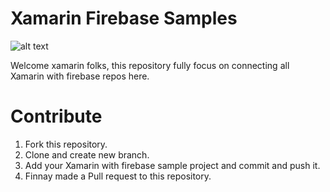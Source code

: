 # Xamarin Firebase Samples

![alt text](https://www.c-sharpcorner.com/article/temp/69806/Images/firebasebanner.jpg)

Welcome xamarin folks, this repository fully focus on connecting all Xamarin with firebase repos here.

# Contribute

1. Fork this repository.
2. Clone and create new branch.
3. Add your Xamarin with firebase sample project and commit and push it.
4. Finnay made a Pull request to this repository.

